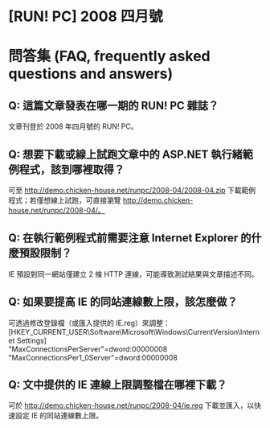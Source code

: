 # [RUN! PC] 2008 四月號

# 問答集 (FAQ, frequently asked questions and answers)

## Q: 這篇文章發表在哪一期的 RUN! PC 雜誌？
文章刊登於 2008 年四月號的 RUN! PC。

## Q: 想要下載或線上試跑文章中的 ASP.NET 執行緒範例程式，該到哪裡取得？
可至 http://demo.chicken-house.net/runpc/2008-04/2008-04.zip 下載範例程式；若僅想線上試跑，可直接瀏覽 http://demo.chicken-house.net/runpc/2008-04/。

## Q: 在執行範例程式前需要注意 Internet Explorer 的什麼預設限制？
IE 預設對同一網站僅建立 2 條 HTTP 連線，可能導致測試結果與文章描述不同。

## Q: 如果要提高 IE 的同站連線數上限，該怎麼做？
可透過修改登錄檔（或匯入提供的 IE.reg）來調整：
[HKEY_CURRENT_USER\Software\Microsoft\Windows\CurrentVersion\Internet Settings]  
"MaxConnectionsPerServer"=dword:00000008  
"MaxConnectionsPer1_0Server"=dword:00000008

## Q: 文中提供的 IE 連線上限調整檔在哪裡下載？
可於 http://demo.chicken-house.net/runpc/2008-04/ie.reg 下載並匯入，以快速設定 IE 的同站連線數上限。